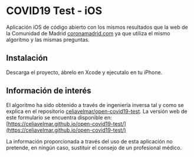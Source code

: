 # COVID19 Test - iOS

Aplicación iOS de código abierto con los mismos resultados que la web de la Comunidad de Madrid [coronamadrid.com](https://coronamadrid.com) ya que utiliza el mismo algoritmo y las mismas preguntas.

## Instalación

Descarga el proyecto, ábrelo en Xcode y ejecutalo en tu iPhone.

## Información de interés

El algoritmo ha sido obtenido a través de ingeniería inversa tal y como se explica en el repositorio [celiavelmar/open-covid19-test](https://github.com/celiavelmar/open-covid19-test). La versión web de este formulario se encuentra disponible en: [https://celiavelmar.github.io/open-covid19-test/](https://celiavelmar.github.io/open-covid19-test/)

La información proporcionada a través del uso de esta aplicación no pretende, en ningún caso, sustituir el consejo de un profesional médico.
